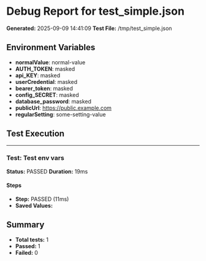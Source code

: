 # Debug Report for test_simple.json

**Generated:** 2025-09-09 14:41:09
**Test File:** /tmp/test_simple.json

## Environment Variables
- **normalValue**: normal-value
- **AUTH_TOKEN**: masked
- **api_KEY**: masked
- **userCredential**: masked
- **bearer_token**: masked
- **config_SECRET**: masked
- **database_password**: masked
- **publicUrl**: https://public.example.com
- **regularSetting**: some-setting-value

## Test Execution

---

### Test: Test env vars

**Status:** PASSED
**Duration:** 19ms

#### Steps

- **Step:** PASSED (11ms)
- **Saved Values:**



## Summary
- **Total tests:** 1
- **Passed:** 1
- **Failed:** 0

